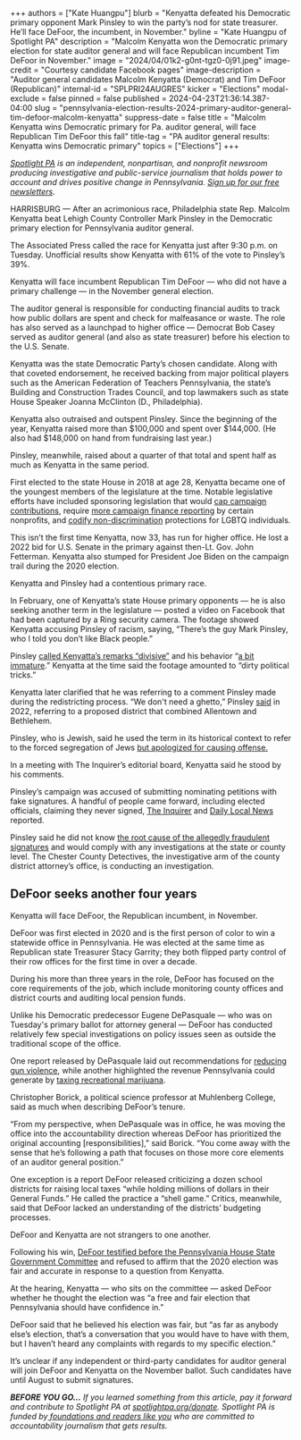 +++
authors = ["Kate Huangpu"]
blurb = "Kenyatta defeated his Democratic primary opponent Mark Pinsley to win the party’s nod for state treasurer. He’ll face DeFoor, the incumbent, in November."
byline = "Kate Huangpu of Spotlight PA"
description = "Malcolm Kenyatta won the Democratic primary election for state auditor general and will face Republican incumbent Tim DeFoor in November."
image = "2024/04/01k2-g0nt-tgz0-0j91.jpeg"
image-credit = "Courtesy candidate Facebook pages"
image-description = "Auditor general candidates Malcolm Kenyatta (Democrat) and Tim DeFoor (Republican)"
internal-id = "SPLPRI24AUGRES"
kicker = "Elections"
modal-exclude = false
pinned = false
published = 2024-04-23T21:36:14.387-04:00
slug = "pennsylvania-election-results-2024-primary-auditor-general-tim-defoor-malcolm-kenyatta"
suppress-date = false
title = "Malcolm Kenyatta wins Democratic primary for Pa. auditor general, will face Republican Tim DeFoor this fall"
title-tag = "PA auditor general results: Kenyatta wins Democratic primary"
topics = ["Elections"]
+++

<a href="https://www.spotlightpa.org/"><em>Spotlight PA</em></a><em> is an independent, nonpartisan, and nonprofit newsroom producing investigative and public-service journalism that holds power to account and drives positive change in Pennsylvania. </em><a href="https://www.spotlightpa.org/newsletters"><em>Sign up for our free newsletters</em></a><em>.</em>

HARRISBURG — After an acrimonious race, Philadelphia state Rep. Malcolm Kenyatta beat Lehigh County Controller Mark Pinsley in the Democratic primary election for Pennsylvania auditor general.

The Associated Press called the race for Kenyatta just after 9:30 p.m. on Tuesday. Unofficial results show Kenyatta with 61% of the vote to Pinsley’s 39%.

Kenyatta will face incumbent Republican Tim DeFoor — who did not have a primary challenge — in the November general election.

<script src="https://www.spotlightpa.org/embed.js" async></script><div data-spl-embed-version="1" data-spl-src="https://www.spotlightpa.org/embeds/newsletter/"></div>

The auditor general is responsible for conducting financial audits to track how public dollars are spent and check for malfeasance or waste. The role has also served as a launchpad to higher office — Democrat Bob Casey served as auditor general (and also as state treasurer) before his election to the U.S. Senate.

Kenyatta was the state Democratic Party’s chosen candidate. Along with that coveted endorsement, he received backing from major political players such as the American Federation of Teachers Pennsylvania, the state’s Building and Construction Trades Council, and top lawmakers such as state House Speaker Joanna McClinton (D., Philadelphia).

Kenyatta also outraised and outspent Pinsley. Since the beginning of the year, Kenyatta raised more than $100,000 and spent over $144,000. (He also had $148,000 on hand from fundraising last year.)

Pinsley, meanwhile, raised about a quarter of that total and spent half as much as Kenyatta in the same period.

First elected to the state House in 2018 at age 28, Kenyatta became one of the youngest members of the legislature at the time. Notable legislative efforts have included sponsoring legislation that would <a href="https://web.archive.org/20240321221624/https://www.legis.state.pa.us/cfdocs/billinfo/billinfo.cfm?syear=2023&amp;sind=0&amp;body=H&amp;type=B&amp;bn=1471">cap campaign contributions</a>, require <a href="https://web.archive.org/20240326040634/https://www.legis.state.pa.us/cfdocs/billinfo/billinfo.cfm?syear=2023&amp;sInd=0&amp;body=H&amp;type=B&amp;bn=1472">more campaign finance reporting</a> by certain nonprofits, and <a href="https://web.archive.org/20230125051440/https://www.legis.state.pa.us//cfdocs/Legis/CSM/showMemoPublic.cfm?chamber=H&amp;SPick=20230&amp;cosponId=39452">codify non-discrimination</a> protections for LGBTQ individuals.

This isn’t the first time Kenyatta, now 33, has run for higher office. He lost a 2022 bid for U.S. Senate in the primary against then-Lt. Gov. John Fetterman. Kenyatta also stumped for President Joe Biden on the campaign trail during the 2020 election.

Kenyatta and Pinsley had a contentious primary race.

In February, one of Kenyatta’s state House primary opponents — he is also seeking another term in the legislature — posted a video on Facebook that had been captured by a Ring security camera. The footage showed Kenyatta accusing Pinsley of racism, saying, “There’s the guy Mark Pinsley, who I told you don’t like Black people.”

Pinsley <a href="https://web.archive.org/20240317072504/https://penncapital-star.com/briefs/kenyatta-says-ring-video-recording-amounts-to-dirty-political-tricks/">called Kenyatta’s remarks “divisive”</a> and his behavior “<a href="https://web.archive.org/20240228102632/https://www.pennlive.com/news/2024/02/video-shows-kenyatta-saying-auditor-general-opponent-pinsley-dont-like-black-people.html">a bit immature</a>.” Kenyatta at the time said the footage amounted to “dirty political tricks.”

Kenyatta later clarified that he was referring to a comment Pinsley made during the redistricting process. “We don&#39;t need a ghetto,” Pinsley <a href="https://web.archive.org/20220112033100/https://www.wfmz.com/news/area/lehighvalley/lehigh-county-controller-faces-criticism-after-using-word-ghetto-when-talking-about-redistricting/article_72e5957e-734b-11ec-962c-6b9a3a44d7fa.html">said</a> in 2022, referring to a proposed district that combined Allentown and Bethlehem.

Pinsley, who is Jewish, said he used the term in its historical context to refer to the forced segregation of Jews <a href="https://www.inquirer.com/opinion/editorials/pennsylvania-auditor-general-malcolm-kenyatta-endorsement-20240419.html">but apologized for causing offense.</a>

In a meeting with The Inquirer’s editorial board, Kenyatta said he stood by his comments.

Pinsley’s campaign was accused of submitting nominating petitions with fake signatures. A handful of people came forward, including elected officials, claiming they never signed, <a href="https://web.archive.org/20240223152007/https://www.inquirer.com/politics/election/petition-pennsylvania-democrat-challenge-pinsley-king-20240223.html">The Inquirer</a> and <a href="https://web.archive.org/20240220165043/https://www.dailylocal.com/2024/02/20/thats-not-my-signature-chester-county-elected-officials-say-of-candidate-petitions/">Daily Local News</a> reported.

Pinsley said he did not know <a href="https://web.archive.org/20240424034946/https://www.pennlive.com/news/2024/02/pa-auditor-general-candidate-calls-for-action-on-petition-signature-forgery-complaints.html?utm_campaign=pennlive_sf&amp;utm_medium=social&amp;utm_source=twitter">the root cause of the allegedly fraudulent signatures</a> and would comply with any investigations at the state or county level. The Chester County Detectives, the investigative arm of the county district attorney’s office, is conducting an investigation.

## DeFoor seeks another four years

Kenyatta will face DeFoor, the Republican incumbent, in November.

DeFoor was first elected in 2020 and is the first person of color to win a statewide office in Pennsylvania. He was elected at the same time as Republican state Treasurer Stacy Garrity; they both flipped party control of their row offices for the first time in over a decade.

During his more than three years in the role, DeFoor has focused on the core requirements of the job, which include monitoring county offices and district courts and auditing local pension funds.

Unlike his Democratic predecessor Eugene DePasquale — who was on Tuesday&#39;s primary ballot for attorney general — DeFoor has conducted relatively few special investigations on policy issues seen as outside the traditional scope of the office.

One report released by DePasquale laid out recommendations for <a href="https://web.archive.org/20181129130451/https://whyy.org/articles/state-watchdog-releases-recommendations-for-reducing-gun-violence/">reducing gun violence</a>, while another highlighted the revenue Pennsylvania could generate by <a href="https://web.archive.org/20240318072220/https://www.inquirer.com/philly/business/cannabis/legalizing-marijuana-pa-auditor-general-tax-revenues-20180719.html">taxing recreational marijuana</a>.

Christopher Borick, a political science professor at Muhlenberg College, said as much when describing DeFoor’s tenure.

“From my perspective, when DePasquale was in office, he was moving the office into the accountability direction whereas DeFoor has prioritized the original accounting \[responsibilities\],” said Borick. “You come away with the sense that he’s following a path that focuses on those more core elements of an auditor general position.”

One exception is a report DeFoor released criticizing a dozen school districts for raising local taxes “while holding millions of dollars in their General Funds.” He called the practice a “shell game.” Critics, meanwhile, said that DeFoor lacked an understanding of the districts’ budgeting processes.

DeFoor and Kenyatta are not strangers to one another.

<script src="https://www.spotlightpa.org/embed.js" async></script><div data-spl-embed-version="1" data-spl-src="https://www.spotlightpa.org/embeds/donate/"></div>

Following his win, <a href="https://www.spotlightpa.org/news/2021/02/timothy-defoor-auditor-general-2020-election-fair-questions/">DeFoor testified before the Pennsylvania House State Government Committee</a> and refused to affirm that the 2020 election was fair and accurate in response to a question from Kenyatta.

At the hearing, Kenyatta — who sits on the committee — asked DeFoor whether he thought the election was “a free and fair election that Pennsylvania should have confidence in.”

DeFoor said that he believed his election was fair, but “as far as anybody else’s election, that’s a conversation that you would have to have with them, but I haven’t heard any complaints with regards to my specific election.”

It’s unclear if any independent or third-party candidates for auditor general will join DeFoor and Kenyatta on the November ballot. Such candidates have until August to submit signatures.

<strong><em>BEFORE YOU GO…</em></strong><em> If you learned something from this article, pay it forward and contribute to Spotlight PA at </em><a href="https://www.spotlightpa.org/donate"><em>spotlightpa.org/donate</em></a><em>. Spotlight PA is funded by</em><a href="https://www.spotlightpa.org/support"><em> foundations and readers like you</em></a><em> who are committed to accountability journalism that gets results.</em>
